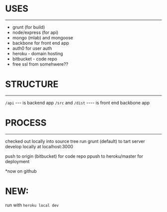 
# USES
---

- grunt (for build)
- node/express (for api)
- mongo (mlab) and mongoose
- backbone for front end app
- auth0 for user auth
- heroku - domain hosting
- bitbucket - code repo
- free ssl from somehwere??



# STRUCTURE
---
```/api``` --- is backend app
```/src``` and ```/dist``` ---- is front end backbone app



# PROCESS
---

checked out locally into source tree
run grunt (default) to tart server
develop locally at localhost:3000

push to origin (bitbucket) for code repo
ppush to heroku/master for deployment

*now on github

# NEW:
run with `heroku local dev`